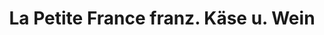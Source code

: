 ---
title: "La Petite France franz. Käse u. Wein"
url: /mayen/la-petite-france-franz-kaese-u-wein/
shop: Spirituosen
---